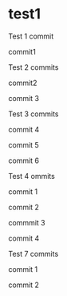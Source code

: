 # test1

Test 1 commit

commit1

Test 2 commits

commit2

commit 3

Test 3 commits

commit 4

commit 5

commit 6

Test 4 ommits

commit 1

commit 2

commmit 3

commit 4

Test 7 commits

commit 1

commit 2
